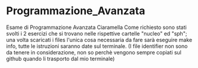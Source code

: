 # Programmazione_Avanzata
Esame di Programmazione Avanzata Ciaramella
Come richiesto sono stati svolti i 2 esercizi che si trovano nelle rispettive cartelle "nucleo" ed "sph"; una volta scaricati i files l'unica cosa necessaria da fare sarà eseguire make info, tutte le istruzioni saranno date sul terminale. (I file identifier non sono da tenere in considerazione, non so perchè vengono sempre copiati sul github quando li trasporto dal mio terminale)
